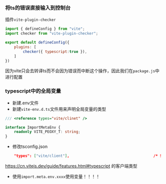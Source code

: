 ### 将ts的错误直接输入到控制台

插件`vite-plugin-checker`

```js
import { defineConfig } from "vite";
import checker from "vite-plugin-checker";

export default defineConfig({
	plugins: [
		checker({ typescript:true }),
	]
})

```

因为vite只会去转译ts而不会因为错误而中断这个操作，因此我们在`package.js`中进行配置

### typescript中的全局变量

- 新建.env文件
- 新建`vite-env.d.ts`文件用来声明全局变量的类型

```typescript
/// <reference types="vite/clinet" />

interface ImportMetaEnv {
	readonly VITE_PEOXY_T: string;
}

```

- 修改tsconfig.json

```json
    "types": ["vite/client"],                                      /* Specify type package names to be included without being referenced in a source file. */

```

https://cn.vitejs.dev/guide/features.html#typescript   的客户端类型

- 使用`import.meta.env.xxxx`使用变量！！！！


